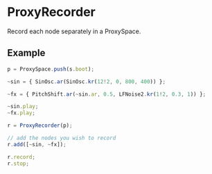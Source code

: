 # ProxyRecorder

Record each node separately in a ProxySpace.

## Example

```javascript
p = ProxySpace.push(s.boot);

~sin = { SinOsc.ar(SinOsc.kr(12!2, 0, 800, 400)) };

~fx = { PitchShift.ar(~sin.ar, 0.5, LFNoise2.kr(1!2, 0.3, 1)) };

~sin.play;
~fx.play;

r = ProxyRecorder(p);

// add the nodes you wish to record
r.add([~sin, ~fx]);

r.record;
r.stop;
```